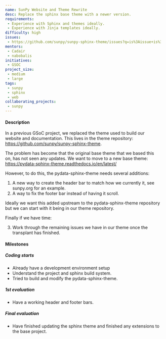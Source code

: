 ```yaml
---
name: SunPy Website and Theme Rewrite
desc: Replace the sphinx base theme with a newer version.
requirements:
 - Experience with Sphinx and themes ideally.
 - Experience with Jinja templates ideally.
difficulty: high
issues:
 - https://github.com/sunpy/sunpy-sphinx-theme/issues?q=is%3Aissue+is%3Aopen+sort%3Aupdated-desc
mentors:
 - Cadair
 - nabobalis
initiatives:
 - GSOC
project_size:
 - medium
 - large
tags:
 - sunpy
 - sphinx
 - web
collaborating_projects:
 - sunpy
---
```


#### Description

In a previous GSoC project, we replaced the theme used to build our website and documentation.
This lives in the theme repository: <https://github.com/sunpy/sunpy-sphinx-theme>.

The problem has become that the original base theme that we based this on, has not seen any updates.
We want to move to a new base theme: <https://pydata-sphinx-theme.readthedocs.io/en/latest/>

However, to do this, the pydata-sphinx-theme needs several additions:

1. A new way to create the header bar to match how we currently it, see sunpy.org for an example.
2. A way to fix the footer bar instead of having it scroll.

Ideally we want this added upstream to the pydata-sphinx-theme repository but we can start with it being in
our theme repository.

Finally if we have time:

3. Work through the remaining issues we have in our theme once the transplant has finished.

#### Milestones

##### Coding starts

* Already have a development environment setup
* Understand the project and sphinx build system.
* Tried to build and modify the pydata-sphinx-theme.

##### 1st evaluation

* Have a working header and footer bars.

##### Final evaluation

* Have finished updating the sphinx theme and finished any extensions to the base project.

